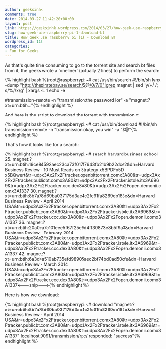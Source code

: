 ```yaml
---
author: geeksinhk
comments: true
date: 2014-03-27 11:42:20+00:00
layout: post
link: https://geeksinhk.wordpress.com/2014/03/27/how-geek-use-raspberry-pi-1-download-bt/
slug: how-geek-use-raspberry-pi-1-download-bt
title: How geek use raspberry pi (1) - Download BT
wordpress_id: 112
categories:
- Fun for Geeks
---
```


As that's quite time consuming to go to the torrent site and search bt files from it, the geeks wrote a 'oneliner' (actually 2 lines) to perform the search:

{% highlight bash %}root@raspberrypi:~# cat /usr/bin/search
#!/bin/sh
lynx -dump "http://thepiratebay.se/search/$@/0/7/0"|grep magnet | sed 'y/+/ /; s/%/\\x/g' | xargs -L 1 echo -e

#transmission-remote -n "transmission:the password lor" -a "magnet:?xt=urn:btih..."{% endhighlight %}


And here is the script to download the torrent with transmission x:


{% highlight bash %}root@raspberrypi:~# cat /usr/bin/download
#!/bin/sh
transmission-remote -n "transmission:okay, you win" -a "$@"{% endhighlight %}


That's how it looks like for a search:


{% highlight bash %}root@raspberrypi:~# search harvard business school
25. magnet:?xt=urn:btih:19ce84592aec23ca73f017f7643fb21b9b22dce2&dn=Harvard Business Review - 10 Must Reads on Strategy x5BPDFx5D x5BQwert&tr=udpx3Ax2Fx2Ftracker.openbittorrent.comx3A80&tr=udpx3Ax2Fx2Ftracker.publicbt.comx3A80&tr=udpx3Ax2Fx2Ftracker.istole.itx3A6969&tr=udpx3Ax2Fx2Ftracker.ccc.dex3A80&tr=udpx3Ax2Fx2Fopen.demonii.comx3A1337
30. magnet:?xt=urn:btih:8b7a78d69ba037175d3ac4c2fe91fa8269eb183e&dn=Harvard Business Review - April 2014 USA&tr=udpx3Ax2Fx2Ftracker.openbittorrent.comx3A80&tr=udpx3Ax2Fx2Ftracker.publicbt.comx3A80&tr=udpx3Ax2Fx2Ftracker.istole.itx3A6969&tr=udpx3Ax2Fx2Ftracker.ccc.dex3A80&tr=udpx3Ax2Fx2Fopen.demonii.comx3A1337
36. magnet:?xt=urn:btih:20a0ea7c101eee5f67f25e9d4ff30873e8b5f9a3&dn=Harvard Business Review - February 2014 USA&tr=udpx3Ax2Fx2Ftracker.openbittorrent.comx3A80&tr=udpx3Ax2Fx2Ftracker.publicbt.comx3A80&tr=udpx3Ax2Fx2Ftracker.istole.itx3A6969&tr=udpx3Ax2Fx2Ftracker.ccc.dex3A80&tr=udpx3Ax2Fx2Fopen.demonii.comx3A1337
42. magnet:?xt=urn:btih:6a3d4a510ab735efd98905aec2bf74bd0ad50cfe&dn=Harvard Business Review - March 2014 USA&tr=udpx3Ax2Fx2Ftracker.openbittorrent.comx3A80&tr=udpx3Ax2Fx2Ftracker.publicbt.comx3A80&tr=udpx3Ax2Fx2Ftracker.istole.itx3A6969&tr=udpx3Ax2Fx2Ftracker.ccc.dex3A80&tr=udpx3Ax2Fx2Fopen.demonii.comx3A1337<---snip--->{% endhighlight %}


Here is how we download:


{% highlight bash %}root@raspberrypi:~# download "magnet:?xt=urn:btih:8b7a78d69ba037175d3ac4c2fe91fa8269eb183e&dn=Harvard Business Review - April 2014 USA&tr=udpx3Ax2Fx2Ftracker.openbittorrent.comx3A80&tr=udpx3Ax2Fx2Ftracker.publicbt.comx3A80&tr=udpx3Ax2Fx2Ftracker.istole.itx3A6969&tr=udpx3Ax2Fx2Ftracker.ccc.dex3A80&tr=udpx3Ax2Fx2Fopen.demonii.comx3A1337"
localhost:9091/transmission/rpc/ responded: "success"{% endhighlight %}
